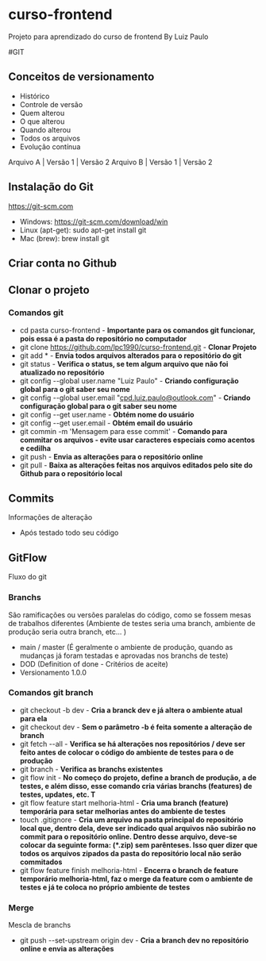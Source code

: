 # curso-frontend
Projeto para aprendizado do curso de frontend
By Luiz Paulo

#GIT
## Conceitos de versionamento
- Histórico
- Controle de versão
- Quem alterou
- O que alterou
- Quando alterou
- Todos os arquivos
- Evolução contínua

Arquivo A | Versão 1 | Versão 2
Arquivo B | Versão 1 | Versão 2

## Instalação do Git
https://git-scm.com

- Windows: https://git-scm.com/download/win
- Linux (apt-get): sudo apt-get install git
- Mac (brew): brew install git

## Criar conta no Github

## Clonar o projeto
### Comandos git
- cd pasta curso-frontend - **Importante para os comandos git funcionar, pois essa é a pasta do repositório no computador**
- git clone https://github.com/lpc1990/curso-frontend.git - **Clonar Projeto**
- git add * - **Envia todos arquivos alterados para o repositório do git**
- git status - **Verifica o status, se tem algum arquivo que não foi atualizado no repositório**
- git config --global user.name "Luiz Paulo" - **Criando configuração global para o git saber seu nome**
- git config --global user.email "cpd.luiz.paulo@outlook.com" - **Criando configuração global para o git saber seu nome**
- git config --get user.name - **Obtém nome do usuário**
- git config --get user.email - **Obtém email do usuário**
- git commin -m 'Mensagem para esse commit' - **Comando para commitar os arquivos - evite usar caracteres especiais como acentos e cedilha**
- git push - **Envia as alterações para o repositório online**
- git pull - **Baixa as alterações feitas nos arquivos editados pelo site do Github para o repositório local**

## Commits
Informações de alteração
- Após testado todo seu código

## GitFlow
Fluxo do git

### Branchs
São ramificações ou versões paralelas do código, como se fossem mesas de trabalhos diferentes (Ambiente de testes seria uma branch, ambiente de produção seria outra branch, etc... )

- main / master (É geralmente o ambiente de produção, quando as mudanças já foram testadas e aprovadas nos branchs de teste)
- DOD (Definition of done - Critérios de aceite)
- Versionamento 1.0.0
### Comandos git branch
- git checkout -b dev - **Cria a branck dev e já altera o ambiente atual para ela**
- git checkout dev - **Sem o parâmetro -b é feita somente a alteração de branch** 
- git fetch --all - **Verifica se há alterações nos repositórios / deve ser feito antes de colocar o código do ambiente de testes para o de produção**
- git branch - **Verifica as branchs existentes**
- git flow init - **No começo do projeto, define a branch de produção, a de testes, e além disso, esse comando cria várias branchs (features) de testes, updates, etc. T**
- git flow feature start melhoria-html - **Cria uma branch (feature) temporária para setar melhorias antes do ambiente de testes**
- touch .gitignore - **Cria um arquivo na pasta principal do repositório local que, dentro dela, deve ser indicado qual arquivos não subirão no commit para o repositório online. Dentro desse arquivo, deve-se colocar da seguinte forma: (*.zip) sem parênteses. Isso quer dizer que todos os arquivos zipados da pasta do repositório local não serão commitados**
- git flow feature finish melhoria-html - **Encerra o branch de feature temporário melhoria-html, faz o merge da feature com o ambiente de testes e já te coloca no próprio ambiente de testes**

### Merge
Mescla de branchs

- git push --set-upstream origin dev - **Cria a branch dev no repositório online e envia as alterações**